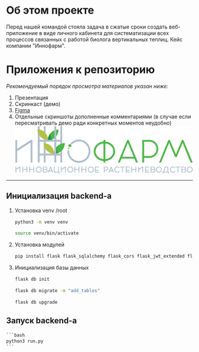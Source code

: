 # Об этом проекте
Перед нашей командой стояла задача в сжатые сроки создать веб-приложение в виде личного кабинета для систематизации всех процессов связанных с работой биолога вертикальных теплиц. Кейс компании "Иннофарм".
# Приложения к репозиторию
*Рекомендуемый порядок просмотра материалов указан ниже:*
1. Презентация
2. Скринкаст (демо)
3. [Figma](https://www.figma.com/file/B2w4PJ2iFjb5Xh1tZbbxxs/Untitled?type=design&node-id=0-1&t=2uNXsCrw0Qzxcprm-0)
4. Отдельные скриншоты дополненные комментариями (в случае если пересматривать демо ради конкретных моментов неудобно)
![innofarm](https://github.com/Talich12/Innofarm/blob/main/client/src/assets/images/logo.png)
---
## Инициализация backend-а
1. Установка venv
/root
    ```bash
    python3 -m venv venv
    ```
    ```bash
    source venv/bin/activate
    ```
2. Установка модулей
    ```bash
    pip install flask flask_sqlalchemy flask_cors flask_jwt_extended flask_migrate flask_marshmallow marshmallow_sqlalchemy Werkzeug
    ```
3. Инициализация базы данных
    ```bash
    flask db init
    ```
    ```bash
    flask db migrate -m "add_tables"
    ```
    ```bash
    flask db upgrade
    ```

## Запуск backend-а

    ```bash
    python3 run.py
    ```

